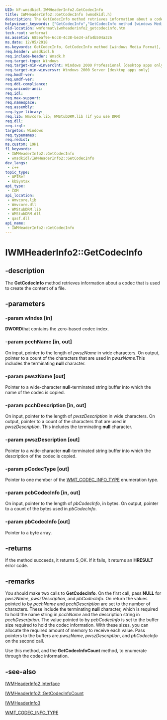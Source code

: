 ```yaml
---
UID: NF:wmsdkidl.IWMHeaderInfo2.GetCodecInfo
title: IWMHeaderInfo2::GetCodecInfo (wmsdkidl.h)
description: The GetCodecInfo method retrieves information about a codec that is used to create the content of a file.
helpviewer_keywords: ["GetCodecInfo","GetCodecInfo method [windows Media Format]","GetCodecInfo method [windows Media Format]","IWMHeaderInfo2 interface","GetCodecInfo method [windows Media Format]","IWMHeaderInfo3 interface","IWMHeaderInfo2 interface [windows Media Format]","GetCodecInfo method","IWMHeaderInfo2.GetCodecInfo","IWMHeaderInfo2::GetCodecInfo","IWMHeaderInfo2GetCodecInfo","IWMHeaderInfo3 interface [windows Media Format]","GetCodecInfo method","IWMHeaderInfo3::GetCodecInfo","wmformat.iwmheaderinfo2_getcodecinfo","wmsdkidl/IWMHeaderInfo2::GetCodecInfo","wmsdkidl/IWMHeaderInfo3::GetCodecInfo"]
old-location: wmformat\iwmheaderinfo2_getcodecinfo.htm
tech.root: wmformat
ms.assetid: 685eaf9e-6cc8-4c38-be34-afa4b504a326
ms.date: 12/05/2018
ms.keywords: GetCodecInfo, GetCodecInfo method [windows Media Format], GetCodecInfo method [windows Media Format],IWMHeaderInfo2 interface, GetCodecInfo method [windows Media Format],IWMHeaderInfo3 interface, IWMHeaderInfo2 interface [windows Media Format],GetCodecInfo method, IWMHeaderInfo2.GetCodecInfo, IWMHeaderInfo2::GetCodecInfo, IWMHeaderInfo2GetCodecInfo, IWMHeaderInfo3 interface [windows Media Format],GetCodecInfo method, IWMHeaderInfo3::GetCodecInfo, wmformat.iwmheaderinfo2_getcodecinfo, wmsdkidl/IWMHeaderInfo2::GetCodecInfo, wmsdkidl/IWMHeaderInfo3::GetCodecInfo
req.header: wmsdkidl.h
req.include-header: Wmsdk.h
req.target-type: Windows
req.target-min-winverclnt: Windows 2000 Professional [desktop apps only],Windows Media Format 7 SDK, or later versions of the SDK
req.target-min-winversvr: Windows 2000 Server [desktop apps only]
req.kmdf-ver: 
req.umdf-ver: 
req.ddi-compliance: 
req.unicode-ansi: 
req.idl: 
req.max-support: 
req.namespace: 
req.assembly: 
req.type-library: 
req.lib: Wmvcore.lib; WMStubDRM.lib (if you use DRM)
req.dll: 
req.irql: 
targetos: Windows
req.typenames: 
req.redist: 
ms.custom: 19H1
f1_keywords:
 - IWMHeaderInfo2::GetCodecInfo
 - wmsdkidl/IWMHeaderInfo2::GetCodecInfo
dev_langs:
 - c++
topic_type:
 - APIRef
 - kbSyntax
api_type:
 - COM
api_location:
 - Wmvcore.lib
 - Wmvcore.dll
 - WMStubDRM.lib
 - WMStubDRM.dll
 - qasf.dll
api_name:
 - IWMHeaderInfo2::GetCodecInfo
---
```


# IWMHeaderInfo2::GetCodecInfo


## -description

The <b>GetCodecInfo</b> method retrieves information about a codec that is used to create the content of a file.

## -parameters

### -param wIndex [in]

<b>DWORD</b>that contains the zero-based codec index.

### -param pcchName [in, out]

On input, pointer to the length of <i>pwszName</i> in wide characters. On output, pointer to a count of the characters that are used in <i>pwszName</i>.This includes the terminating <b>null</b> character.

### -param pwszName [out]

Pointer to a wide-character <b>null</b>-terminated string buffer into which the name of the codec is copied.

### -param pcchDescription [in, out]

On input, pointer to the length of <i>pwszDescription</i> in wide characters. On output, pointer to a count of the characters that are used in <i>pwszDescription</i>. This includes the terminating <b>null</b> character.

### -param pwszDescription [out]

Pointer to a wide-character <b>null</b>-terminated string buffer into which the description of the codec is copied.

### -param pCodecType [out]

Pointer to one member of the <a href="/windows/desktop/api/wmsdkidl/ne-wmsdkidl-wmt_codec_info_type">WMT_CODEC_INFO_TYPE</a> enumeration type.

### -param pcbCodecInfo [in, out]

On input, pointer to the length of <i>pbCodecInfo</i>, in bytes. On output, pointer to a count of the bytes used in <i>pbCodecInfo</i>.

### -param pbCodecInfo [out]

Pointer to a byte array.

## -returns

If the method succeeds, it returns S_OK. If it fails, it returns an <b>HRESULT</b> error code.

## -remarks

You should make two calls to <b>GetCodecInfo</b>. On the first call, pass <b>NULL</b> for <i>pwszName</i>, <i>pwszDescription</i>, and <i>pbCodecInfo</i>. On return the values pointed to by <i>pcchName</i> and <i>pcchDescription</i> are set to the number of characters. These include the terminating <b>null</b> character, which is required to hold the name string in <i>pcchName</i> and the description string in <i>pcchDescription</i>. The value pointed to by <i>pcbCodecInfo</i> is set to the buffer size required to hold the codec information. With these sizes, you can allocate the required amount of memory to receive each value. Pass pointers to the buffers are <i>pwszName</i>, <i>pwszDescription</i>, and <i>pbCodecInfo</i> on the second call.

Use this method, and the <b>GetCodecInfoCount</b> method, to enumerate through the codec information.

## -see-also

<a href="/windows/desktop/api/wmsdkidl/nn-wmsdkidl-iwmheaderinfo2">IWMHeaderInfo2 Interface</a>



<a href="/windows/desktop/api/wmsdkidl/nf-wmsdkidl-iwmheaderinfo2-getcodecinfocount">IWMHeaderInfo2::GetCodecInfoCount</a>



<a href="/windows/desktop/api/wmsdkidl/nn-wmsdkidl-iwmheaderinfo3">IWMHeaderInfo3</a>



<a href="/windows/desktop/api/wmsdkidl/ne-wmsdkidl-wmt_codec_info_type">WMT_CODEC_INFO_TYPE</a>

